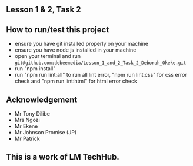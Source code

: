 ## Lesson 1 & 2, Task 2
## How to run/test this project
* ensure you have git installed properly on your machine
* ensure you have node js installed in your machine
* open your terminal and run `git@github.com:debeemedia/Lesson_1_and_2_Task_2_Deborah_Okeke.git`
* run "npm install"
* run "npm run lint:all" to run all lint error, "npm run lint:css" for css error check and "npm run lint:html" for html error check
## Acknowledgement
* Mr Tony Dilibe
* Mrs Ngozi
* Mr Ekene
* Mr Johnson Promise (JP)
* Mr Patrick
## This is a work of LM TechHub. 